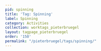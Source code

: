 ```yaml
---
pid: spinning
title: 'Tag: Spinning'
label: Spinning
category: Activities
collection: worktags_pieterbruegel
layout: tagpage_pieterbruegel
order: '150'
permalink: "/pieterbruegel/tags/spinning/"
---
```

